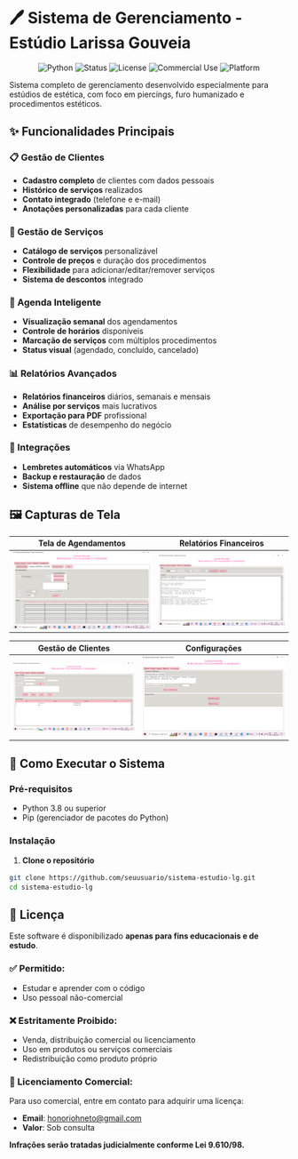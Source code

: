 # 🖊️ Sistema de Gerenciamento - Estúdio Larissa Gouveia

<p align="center">
  <img src="https://img.shields.io/badge/Python-3.8%2B-blue" alt="Python">
  <img src="https://img.shields.io/badge/Status-Em%20Produção-green" alt="Status">
  <img src="https://img.shields.io/badge/Licença-Proprietária-red" alt="License">
  <img src="https://img.shields.io/badge/Uso_Comercial-Licenciamento_Obrigatório-orange" alt="Commercial Use">
  <img src="https://img.shields.io/badge/Plataforma-Windows%20%7C%20Linux%20%7C%20Mac-lightgrey" alt="Platform">
</p>

Sistema completo de gerenciamento desenvolvido especialmente para estúdios de estética, com foco em piercings, furo humanizado e procedimentos estéticos.

## ✨ Funcionalidades Principais

### 📋 Gestão de Clientes
- **Cadastro completo** de clientes com dados pessoais
- **Histórico de serviços** realizados
- **Contato integrado** (telefone e e-mail)
- **Anotações personalizadas** para cada cliente

### 💼 Gestão de Serviços
- **Catálogo de serviços** personalizável
- **Controle de preços** e duração dos procedimentos
- **Flexibilidade** para adicionar/editar/remover serviços
- **Sistema de descontos** integrado

### 📅 Agenda Inteligente
- **Visualização semanal** dos agendamentos
- **Controle de horários** disponíveis
- **Marcação de serviços** com múltiplos procedimentos
- **Status visual** (agendado, concluído, cancelado)

### 📊 Relatórios Avançados
- **Relatórios financeiros** diários, semanais e mensais
- **Análise por serviços** mais lucrativos
- **Exportação para PDF** profissional
- **Estatísticas** de desempenho do negócio

### 📱 Integrações
- **Lembretes automáticos** via WhatsApp
- **Backup e restauração** de dados
- **Sistema offline** que não depende de internet

## 🖼️ Capturas de Tela

| Tela de Agendamentos | Relatórios Financeiros |
|----------------------|-----------------------|
| ![Agenda](images/screenshot-agendamento.png) | ![Relatórios](images/screenshot-relatorio.png) |

| Gestão de Clientes | Configurações |
|-------------------|---------------|
| ![Clientes](images/screenshot-clientes.png) | ![Config](images/screenshot-config.png) |

## 🚀 Como Executar o Sistema

### Pré-requisitos
- Python 3.8 ou superior
- Pip (gerenciador de pacotes do Python)

### Instalação

1. **Clone o repositório**
```bash
git clone https://github.com/seuusuario/sistema-estudio-lg.git
cd sistema-estudio-lg
```

## 📜 Licença

Este software é disponibilizado **apenas para fins educacionais e de estudo**.

### ✅ Permitido:
- Estudar e aprender com o código
- Uso pessoal não-comercial

### ❌ Estritamente Proibido:
- Venda, distribuição comercial ou licenciamento
- Uso em produtos ou serviços comerciais
- Redistribuição como produto próprio

### 💼 Licenciamento Comercial:
Para uso comercial, entre em contato para adquirir uma licença:
- **Email**: honoriohneto@gmail.com
- **Valor**: Sob consulta

**Infrações serão tratadas judicialmente conforme Lei 9.610/98.**
